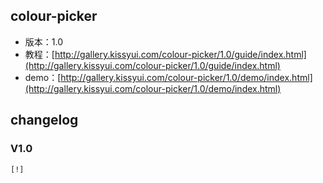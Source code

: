## colour-picker

* 版本：1.0
* 教程：[http://gallery.kissyui.com/colour-picker/1.0/guide/index.html](http://gallery.kissyui.com/colour-picker/1.0/guide/index.html)
* demo：[http://gallery.kissyui.com/colour-picker/1.0/demo/index.html](http://gallery.kissyui.com/colour-picker/1.0/demo/index.html)

## changelog

### V1.0

    [!]


